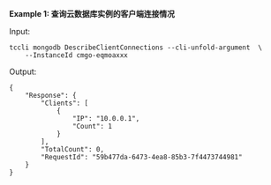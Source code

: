 **Example 1: 查询云数据库实例的客户端连接情况**



Input: 

```
tccli mongodb DescribeClientConnections --cli-unfold-argument  \
    --InstanceId cmgo-eqmoaxxx
```

Output: 
```
{
    "Response": {
        "Clients": [
            {
                "IP": "10.0.0.1",
                "Count": 1
            }
        ],
        "TotalCount": 0,
        "RequestId": "59b477da-6473-4ea8-85b3-7f4473744981"
    }
}
```

